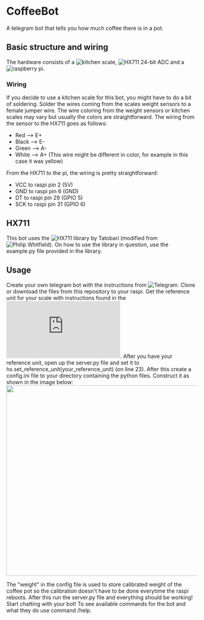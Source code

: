 # CoffeeBot
A telegram bot that tells you how much coffee there is in a pot.

## Basic structure and wiring
The hardware consists of a ![kitchen scale](https://www.power.fi/keittio-ja-ruoanlaitto/keittion-pienkoneet/keittiovaaat/senz-se3830h05-keittiovaaka/p-231191/), ![HX711 24-bit ADC](https://www.amazon.com/DIYmall-Weighing-Conversion-Sensors-Microcontroller/dp/B010FG9RXO) and a ![raspberry pi](https://www.amazon.com/Raspberry-Pi-MS-004-00000024-Model-Board/dp/B01LPLPBS8/ref=sr_1_6?s=pc&ie=UTF8&qid=1541001456&sr=1-6&keywords=raspberry+pi+3).

### Wiring
If you decide to use a kitchen scale for this bot, you might have to do a bit of soldering. Solder the wires coming from the scales weight sensors to a female jumper wire.
The wire coloring from the weight sensors or kitchen scales may vary but usually the colors are straightforward. The wiring from the sensor to the HX711 goes as follows:
- Red --> E+
- Black --> E-
- Green --> A-
- White --> A+ (This wire might be different in color, for example in this case it was yellow)

From the HX711 to the pi, the wiring is pretty straightforward:
- VCC to raspi pin 2 (5V)
- GND to raspi pin 6 (GND)
- DT to raspi pin 29 (GPIO 5)
- SCK to raspi pin 31 (GPIO 6)

## HX711
This bot uses the ![HX711 library](https://github.com/tatobari/hx711py) by Tatobari (modified from ![Philip Whitfield](https://github.com/underdoeg/)).
On how to use the library in question, use the example.py file provided in the library.

## Usage
Create your own telegram bot with the instructions from ![Telegram](https://core.telegram.org/bots).
Clone or download the files from this repository to your raspi. Get the reference unit for your scale with instructions found in the ![HX711 library](https://github.com/tatobari/hx711py/blob/master/example.py). After you have your reference unit, open up the server.py file and set it to hx.set_reference_unit(your_reference_unit) (on line 23). After this create a config.ini file to your directory containing the python files. Construct it as shown in the image below:
<br><img src="https://github.com/oskarikotajarvi/CoffeeBot/blob/master/photosForReadme/configSH.png" width="600" height="500">

The "weight" in the config file is used to store calibrated weight of the coffee pot so the calibration doesn't have to be done everytime the raspi reboots.
After this run the server.py file and everything should be working! Start chatting with your bot! To see available commands for the bot and what they do use command /help.
